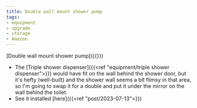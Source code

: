```yaml
---
title: Double wall mount shower pump
tags:
- equipment
- upgrade
- storage
- Amazon
---
```

[Double wall mount shower pump]({{<amazon B002YNQXMU>}})
- The [Triple shower dispenser]({{<ref "equipment/triple shower dispenser">}}) would have fit on the wall behind the shower door, but it's hefty (well-built) and the shower wall seems a bit flimsy in that area, so I'm going to swap it for a double and put it under the mirror on the wall behind the toilet.
- See it installed [here]({{<ref "post/2023-07-13">}})
